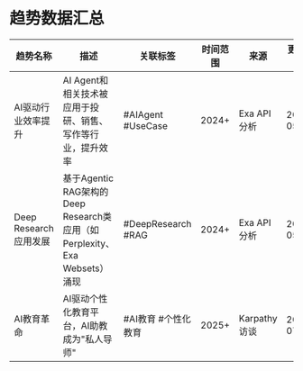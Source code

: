 # 趋势数据汇总
 
| 趋势名称           | 描述 | 关联标签 | 时间范围 | 来源 | 更新时间 |
|--------------------|------|----------|----------|------|----------|
| AI驱动行业效率提升 | AI Agent和相关技术被应用于投研、销售、写作等行业，提升效率 | #AIAgent #UseCase | 2024+ | Exa API分析 | 2025-05-12 |
| Deep Research应用发展 | 基于Agentic RAG架构的Deep Research类应用（如Perplexity、Exa Websets）涌现 | #DeepResearch #RAG | 2024+ | Exa API分析 | 2025-05-12 |
| AI教育革命         | AI驱动个性化教育平台，AI助教成为"私人导师" | #AI教育 #个性化教育 | 2025+ | Karpathy访谈 | 2025-07-19 | 